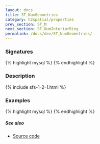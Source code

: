 ```yaml
---
layout: docs
title: ST_NumGeometries
category: h2spatial/properties
prev_section: ST_M
next_section: ST_NumInteriorRing
permalink: /docs/dev/ST_NumGeometries/
---
```


### Signatures

{% highlight mysql %}
{% endhighlight %}

### Description



{% include sfs-1-2-1.html %}

### Examples

{% highlight mysql %}
{% endhighlight %}

##### See also

* <a href="https://github.com/irstv/H2GIS/blob/master/h2spatial/src/main/java/org/h2gis/h2spatial/internal/function/spatial/properties/ST_NumGeometries.java" target="_blank">Source code</a>
